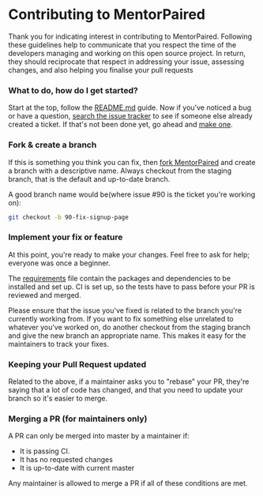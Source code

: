 # Contributing to MentorPaired

Thank you for indicating interest in contributing to MentorPaired. Following these guidelines help to communicate that you respect the time of the developers managing and working on this open source project. In return, they should reciprocate that respect in addressing your issue, assessing changes, and also helping you finalise your pull requests

### What to do, how do I get started?

Start at the top, follow the [README.md](/README.md) guide. Now if you've noticed a bug or have a question, [search the issue tracker](https://github.com/mentorpaired/core/issues) to see if someone else already created a ticket. If that's not been done yet, go ahead and [make one](https://github.com/mentorpaired/core/issues/new).

### Fork & create a branch

If this is something you think you can fix, then [fork MentorPaired](https://help.github.com/en/articles/fork-a-repo) and create a branch with a descriptive name. Always checkout from the staging branch, that is the default and up-to-date branch.

A good branch name would be(where issue #90 is the ticket you're working on):
```sh
git checkout -b 90-fix-signup-page
```

### Implement your fix or feature

At this point, you're ready to make your changes. Feel free to ask for help; everyone was once a beginner.

The [requirements](/requirements.txt) file contain the packages and dependencies to be installed and set up. CI is set up, so the tests have to pass before your PR is reviewed and merged.

Please ensure that the issue you've fixed is related to the branch you're currently working from. If you want to fix something else unrelated to whatever you've worked on, do another checkout from the staging branch and give the new branch an appropriate name. This makes it easy for the maintainers to track your fixes.

### Keeping your Pull Request updated

Related to the above, if a maintainer asks you to "rebase" your PR, they're saying that a lot of code has changed, and that you need to update your branch so it's easier to merge.

### Merging a PR (for maintainers only)

A PR can only be merged into master by a maintainer if:

* It is passing CI.
* It has no requested changes
* It is up-to-date with current master

Any maintainer is allowed to merge a PR if all of these conditions are met.
